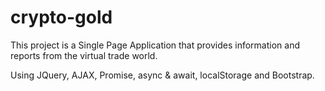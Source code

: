 # crypto-gold
This project is a Single Page Application that provides information and reports from the virtual trade world.

Using JQuery, AJAX, Promise, async & await, localStorage and Bootstrap.
